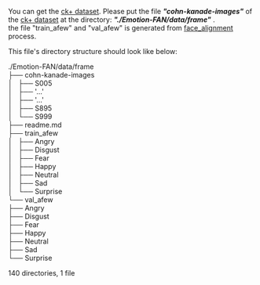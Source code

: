 You can get the [ck+ dataset](http://www.jeffcohn.net/Resources/). Please put the file ***"cohn-kanade-images"*** of the [ck+ dataset](http://www.jeffcohn.net/Resources/) at the directory: ***"./Emotion-FAN/data/frame"*** . <br>
the file "train_afew" and "val_afew" is generated from [face_alignment](https://github.com/Open-Debin/Emotion-FAN/blob/dev/README.md#afew-dataset) process.

This file's directory structure should look like below:

./Emotion-FAN/data/frame <br>
├── cohn-kanade-images <br>
│   ├── S005 <br>
│   ├── '...' <br>
│   ├── '...' <br> 
│   ├── S895 <br>
│   └── S999 <br>
├── readme.md <br>
├── train_afew <br>
│   ├── Angry <br>
│   ├── Disgust <br>
│   ├── Fear <br>
│   ├── Happy <br>
│   ├── Neutral <br>
│   ├── Sad <br>
│   └── Surprise <br>
└── val_afew <br>
    ├── Angry <br>
    ├── Disgust <br>
    ├── Fear <br>
    ├── Happy <br>
    ├── Neutral <br>
    ├── Sad <br>
    └── Surprise <br>

140 directories, 1 file
